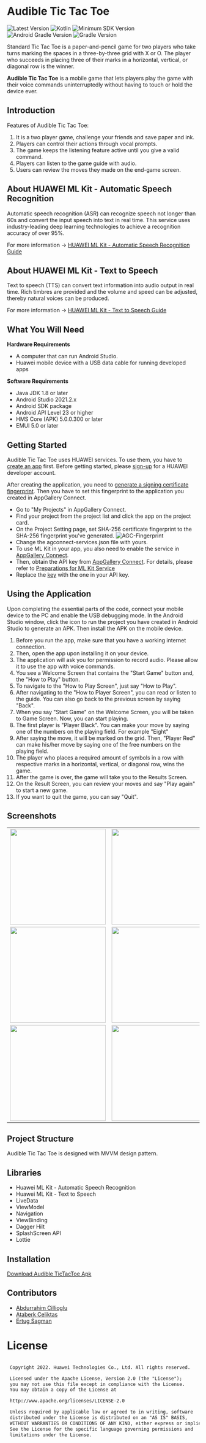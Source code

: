 # Audible Tic Tac Toe

![Latest Version](https://img.shields.io/badge/latestVersion-1.0.0-yellow) ![Kotlin](https://img.shields.io/badge/language-kotlin-blue) ![Minimum SDK Version](https://img.shields.io/badge/minSDK-23-orange) ![Android Gradle Version](https://img.shields.io/badge/androidGradleVersion-7.2.1-green) ![Gradle Version](https://img.shields.io/badge/gradleVersion-7.3.3-informational)

Standard Tic Tac Toe is a paper-and-pencil game for two players who take turns marking the spaces in a three-by-three grid with X or O. The player who succeeds in placing three of their marks in a horizontal, vertical, or diagonal row is the winner. 

**Audible Tic Tac Toe** is a mobile game that lets players play the game with their voice commands uninterruptedly without having to touch or hold the device ever.


## Introduction

Features of Audible Tic Tac Toe:
1.	It is a two player game, challenge your friends and save paper and ink.
2. Players can control their actions through vocal prompts.
3. The game keeps the listening feature active until you give a valid command.
4.	Players can listen to the game guide with audio.
5.	Users can review the moves they made on the end-game screen.


## About HUAWEI ML Kit - Automatic Speech Recognition

Automatic speech recognition (ASR) can recognize speech not longer than 60s and convert the input speech into text in real time. This service uses industry-leading deep learning technologies to achieve a recognition accuracy of over 95%.

For more information -> [HUAWEI ML Kit - Automatic Speech Recognition Guide](https://developer.huawei.com/consumer/en/doc/development/hiai-Guides/ml-asr-0000001050066212)

## About HUAWEI ML Kit - Text to Speech

Text to speech (TTS) can convert text information into audio output in real time. Rich timbres are provided and the volume and speed can be adjusted, thereby natural voices can be produced.

For more information -> [HUAWEI ML Kit - Text to Speech Guide](https://developer.huawei.com/consumer/en/doc/development/hiai-Guides/ml-tts-0000001050068169)



## What You Will Need

**Hardware Requirements**
- A computer that can run Android Studio.
- Huawei mobile device with a USB data cable for running developed apps

**Software Requirements**
- Java JDK 1.8 or later
- Android Studio 2021.2.x
- Android SDK package
- Android API Level 23 or higher
- HMS Core (APK) 5.0.0.300 or later
- EMUI 5.0 or later

## Getting Started

Audible Tic Tac Toe uses HUAWEI services. To use them, you have to [create an app](https://developer.huawei.com/consumer/en/doc/distribution/app/agc-create_app) first. Before getting started, please [sign-up](https://id1.cloud.huawei.com/CAS/portal/userRegister/regbyemail.html?service=https%3A%2F%2Foauth-login1.cloud.huawei.com%2Foauth2%2Fv2%2Flogin%3Faccess_type%3Doffline%26client_id%3D6099200%26display%3Dpage%26flowID%3D6d751ab7-28c0-403c-a7a8-6fc07681a45d%26h%3D1603370512.3540%26lang%3Den-us%26redirect_uri%3Dhttps%253A%252F%252Fdeveloper.huawei.com%252Fconsumer%252Fen%252Flogin%252Fhtml%252FhandleLogin.html%26response_type%3Dcode%26scope%3Dopenid%2Bhttps%253A%252F%252Fwww.huawei.com%252Fauth%252Faccount%252Fcountry%2Bhttps%253A%252F%252Fwww.huawei.com%252Fauth%252Faccount%252Fbase.profile%26v%3D9f7b3af3ae56ae58c5cb23a5c1ff5af7d91720cea9a897be58cff23593e8c1ed&loginUrl=https%3A%2F%2Fid1.cloud.huawei.com%3A443%2FCAS%2Fportal%2FloginAuth.html&clientID=6099200&lang=en-us&display=page&loginChannel=89000060&reqClientType=89) for a HUAWEI developer account.

After creating the application, you need to [generate a signing certificate fingerprint](https://developer.huawei.com/consumer/en/codelab/HMSPreparation/index.html#3). Then you have to set this fingerprint to the application you created in AppGallery Connect.
- Go to "My Projects" in AppGallery Connect.
- Find your project from the project list and click the app on the project card.
- On the Project Setting page, set SHA-256 certificate fingerprint to the SHA-256 fingerprint you've generated.
![AGC-Fingerprint](https://communityfile-drcn.op.hicloud.com/FileServer/getFile/cmtyPub/011/111/111/0000000000011111111.20200511174103.08977471998788006824067329965155:50510612082412:2800:6930AD86F3F5AF6B2740EF666A56165E65A37E64FA305A30C5EFB998DA38D409.png?needInitFileName=true?needInitFileName=true?needInitFileName=true?needInitFileName=true)
- Change the agconnect-services.json file with yours.
- To use ML Kit in your app, you also need to enable the service in [AppGallery Connect](https://developer.huawei.com/consumer/en/service/josp/agc/index.html).
- Then, obtain the API key from [AppGallery Connect](https://developer.huawei.com/consumer/en/service/josp/agc/index.html). For details, please refer to [Preparations for ML Kit Service](https://developer.huawei.com/consumer/en/doc/development/hiai-Guides/add-appgallery-0000001050038080)
- Replace the [key](https://github.com/Explore-In-HMS/Audible-TicTacToe/blob/master/app/build.gradle#L51) with the one in your API key.

## Using the Application

Upon completing the essential parts of the code, connect your mobile device to the PC and enable the USB debugging mode. In the Android Studio window, click the icon to run the project you have created in Android Studio to generate an APK. Then install the APK on the mobile device.

1. Before you run the app, make sure that you have a working internet connection.
2.	Then, open the app upon installing it on your device.
3.	The application will ask you for permission to record audio. Please allow it to use the app with voice commands.
3. You see a Welcome Screen that contains the "Start Game" button and, the "How to Play" button.
4.	To navigate to the "How to Play Screen", just say "How to Play".
5.	After navigating to the "How to Player Screen", you can read or listen to the guide. You can also go back to the previous screen by saying "Back".
6. When you say "Start Game" on the Welcome Screen, you will be taken to Game Screen. Now, you can start playing.
7. The first player is "Player Black". You can make your move by saying one of the numbers on the playing field. For example "Eight"
8. After saying the move, it will be marked on the grid. Then, "Player Red" can make his/her move by saying one of the free numbers on the playing field.
9.	The player who places a required amount of symbols in a row with respective marks in a horizontal, vertical, or diagonal row, wins the game.
10.	After the game is over, the game will take you to the Results Screen. 
11.	On the Result Screen, you can review your moves and say "Play again" to start a new game.
12.	If you want to quit the game, you can say "Quit".



## Screenshots

<table>
<tr>
<td>
<img src="screenshots/01-Splash.png" width="250"> 
</td>
<td>
<img src="screenshots/02-StartGame.png" width="250"> 
</td>
<td>
<img src="screenshots/03-HowToPlay.png" width="250">
</td>
</tr>

<tr>
<td>
<img src="screenshots/04-GameEmptyBlackTurn.png" width="250">
</td>
<td>
<img src="screenshots/05-GameRedTurn.png" width="250">
</td>
<td>
<img src="screenshots/06-GameBlackTurn.png" width="250"> 
</td>
</tr>

<tr>
<td>
<img src="screenshots/07-ResultBlackWon.png" width="250">
</td>
<td>
<img src="screenshots/08-ResultBlackWon.png" width="250"> 
</td>
<td>
<img src="screenshots/09-ResultDraw.png" width="250"> 
</td>
</tr>

</table>

## Project Structure

Audible Tic Tac Toe is designed with MVVM design pattern.

## Libraries
- Huawei ML Kit - Automatic Speech Recognition
- Huawei ML Kit - Text to Speech
- LiveData
- ViewModel
- Navigation
- ViewBinding
- Dagger Hilt
- SplashScreen API
- Lottie

## Installation
[Download Audible TicTacToe Apk](https://github.com/Explore-In-HMS/Audible-TicTacToe/raw/master/apk/AudibleTicTacToe.apk)

## Contributors
* [Abdurrahim Cillioglu](https://github.com/acillioglu)
* [Ataberk Celiktas](https://github.com/AtaberkCeliktas)
* [Ertug Sagman](https://github.com/ertug-sagman0)

# License
```xml

 Copyright 2022. Huawei Technologies Co., Ltd. All rights reserved.

 Licensed under the Apache License, Version 2.0 (the "License");
 you may not use this file except in compliance with the License.
 You may obtain a copy of the License at

 http://www.apache.org/licenses/LICENSE-2.0

 Unless required by applicable law or agreed to in writing, software
 distributed under the License is distributed on an "AS IS" BASIS,
 WITHOUT WARRANTIES OR CONDITIONS OF ANY KIND, either express or implied.
 See the License for the specific language governing permissions and
 limitations under the License.

```
